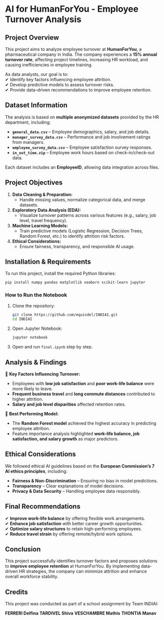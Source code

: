 # **AI for HumanForYou - Employee Turnover Analysis**  

## **Project Overview**  
This project aims to analyze employee turnover at **HumanForYou**, a pharmaceutical company in India. The company experiences a **15% annual turnover rate**, affecting project timelines, increasing HR workload, and causing inefficiencies in employee training.  

As data analysts, our goal is to:  
✔ Identify key factors influencing employee attrition.  
✔ Develop predictive models to assess turnover risks.  
✔ Provide data-driven recommendations to improve employee retention.  

## **Dataset Information**  
The analysis is based on **multiple anonymized datasets** provided by the HR department, including:  

- **`general_data.csv`** – Employee demographics, salary, and job details.  
- **`manager_survey_data.csv`** – Performance and job involvement ratings from managers.  
- **`employee_survey_data.csv`** – Employee satisfaction survey responses.  
- **`in_out_time.zip`** – Employee work hours based on check-in/check-out data.  

Each dataset includes an **EmployeeID**, allowing data integration across files.  

## **Project Objectives**  
1. **Data Cleaning & Preparation:**  
   - Handle missing values, normalize categorical data, and merge datasets.  
2. **Exploratory Data Analysis (EDA):**  
   - Visualize turnover patterns across various features (e.g., salary, job level, travel frequency).  
3. **Machine Learning Models:**  
   - Train predictive models (Logistic Regression, Decision Trees, Random Forest, etc.) to identify attrition risk factors.  
4. **Ethical Considerations:**  
   - Ensure fairness, transparency, and responsible AI usage.  

## **Installation & Requirements**  
To run this project, install the required Python libraries:  
```bash
pip install numpy pandas matplotlib seaborn scikit-learn jupyter
```  

### **How to Run the Notebook**  
1. Clone the repository:  
   ```bash
   git clone https://github.com/equisdel/INDIAI.git
   cd INDIAI
   ```  
2. Open Jupyter Notebook:  
   ```bash
   jupyter notebook
   ```  
3. Open and run `final.ipynb` step by step.  

## **Analysis & Findings**  
📌 **Key Factors Influencing Turnover:**  
- Employees with **low job satisfaction** and **poor work-life balance** were more likely to leave.  
- **Frequent business travel** and **long commute distances** contributed to higher attrition.  
- **Salary and job level disparities** affected retention rates.  

📌 **Best Performing Model:**  
- The **Random Forest model** achieved the highest accuracy in predicting employee attrition.  
- Feature importance analysis highlighted **work-life balance, job satisfaction, and salary growth** as major predictors.  

## **Ethical Considerations**  
We followed ethical AI guidelines based on the **European Commission’s 7 AI ethics principles**, including:  
- **Fairness & Non-Discrimination** – Ensuring no bias in model predictions.  
- **Transparency** – Clear explanations of model decisions.  
- **Privacy & Data Security** – Handling employee data responsibly.  

## **Final Recommendations**  
✔ **Improve work-life balance** by offering flexible work arrangements.  
✔ **Enhance job satisfaction** with better career growth opportunities.  
✔ **Optimize salary structures** to retain high-performing employees.  
✔ **Reduce travel strain** by offering remote/hybrid work options.  

## **Conclusion**  
This project successfully identifies turnover factors and proposes solutions to **improve employee retention** at HumanForYou. By implementing data-driven HR strategies, the company can minimize attrition and enhance overall workforce stability.  

## **Credits**
This project was conducted as part of a school assignment by Team INDIAI:

**FERRERI Delfina**
**TARDIVEL Shiva**
**VESCHAMBRE Mathis**
**THONTIA Manav**
